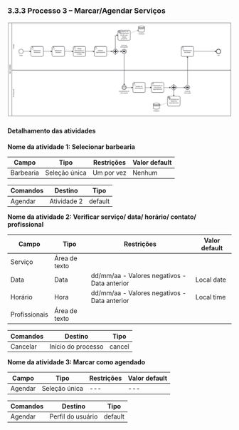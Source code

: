 ### 3.3.3 Processo 3 – Marcar/Agendar Serviços

![BPMN do PROCESSO 3](images/ProcessoAgendamento.svg)


#### Detalhamento das atividades

**Nome da atividade 1: Selecionar barbearia**

| **Campo**       | **Tipo**          | **Restrições** | **Valor default** |
| ---             | ---               | ---            | ---               |
| Barbearia      | Seleção única    |    Um por vez            |     Nenhum              |

| **Comandos**         |  **Destino**                 | **Tipo** |
| ---                  | ---                          | ---      |
| Agendar          | Atividade 2  | default |

**Nome da atividade 2: Verificar serviço/ data/ horário/ contato/ profissional**

| **Campo**       | **Tipo**         | **Restrições** | **Valor default** |
| ---             | ---              | ---            | ---               |
| Serviço         | Área de texto   |                |                   |
| Data            | Data            |dd/mm/aa - Valores negativos - Data anterior      |     Local date    |
| Horário         | Hora            |dd/mm/aa - Valores negativos - Data anterior         |     Local time     |
|Profissionais    |Área de texto    |                |                    |

| **Comandos**         |  **Destino**                       | **Tipo** |
| ---                  | ---                                | ---      |
| Cancelar             | Início do processo | cancel   |

**Nome da atividade 3: Marcar como agendado**

| **Campo**       | **Tipo**         | **Restrições** | **Valor default** |
| ---             | ---              | ---            | ---               |
| Agendar         | Seleção única    |     ---          |          ---         |

| **Comandos**         |  **Destino**                    | **Tipo** |
| ---                  | ---                             | ---      |
| Agendar                  |  Perfil do usuário | default  |
